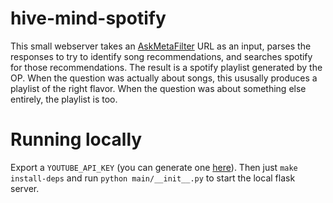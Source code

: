 # hive-mind-spotify

This small webserver takes an [AskMetaFilter](ask.metafilter.com) URL as an input, parses the responses to try to identify song recommendations, and searches spotify for those recommendations. The result is a spotify playlist generated by the OP. When the question was actually about songs, this ususally produces a playlist of the right flavor. When the question was about something else entirely, the playlist is too. 

# Running locally
Export a `YOUTUBE_API_KEY` (you can generate one [here](https://console.developers.google.com/apis/dashboard)).
Then just `make install-deps` and run `python main/__init__.py` to start the local flask server. 
